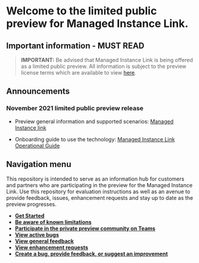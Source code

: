 
# Welcome to the limited public preview for Managed Instance Link.

## Important information - MUST READ

> **IMPORTANT:** Be advised that Managed Instance Link is being offered as a limited public preview. All information is subject to the preview license terms which are available to view [here](https://aka.ms/mipg-preview-terms).

## Announcements

### November 2021 limited public preview release

- Preview general information and supported scenarios: [Managed Instance link](https://docs.microsoft.com/azure/azure-sql/managed-instance/link-feature)

- Onboarding guide to use the technology: [Managed Instance Link Operational Guide](https://aka.ms/mi-link-operational-guide)

## Navigation menu

This repository is intended to serve as an information hub for customers and partners who are participating in the preview for the Managed Instance Link. Use this repository for evaluation instructions as well as an avenue to provide feedback, issues, enhancement requests and stay up to date as the preview progresses.

- [**Get Started**](#get-started)
- [**Be aware of known limitations**](#known-limitations)
- [**Participate in the private preview community on Teams**](#questions)
- [**View active bugs**](https://github.com/microsoft/Hybrid-link-for-Azure-SQL-Managed-Instance/issues)
- [**View general feedback**](https://github.com/microsoft/Hybrid-link-for-Azure-SQL-Managed-Instance/labels/feedback)
- [**View enhancement requests**](https://github.com/microsoft/Hybrid-link-for-Azure-SQL-Managed-Instance/labels/enhancement)
- [**Create a bug, provide feedback, or suggest an improvement**](https://github.com/microsoft/Hybrid-link-for-Azure-SQL-Managed-Instance/issues/new)

